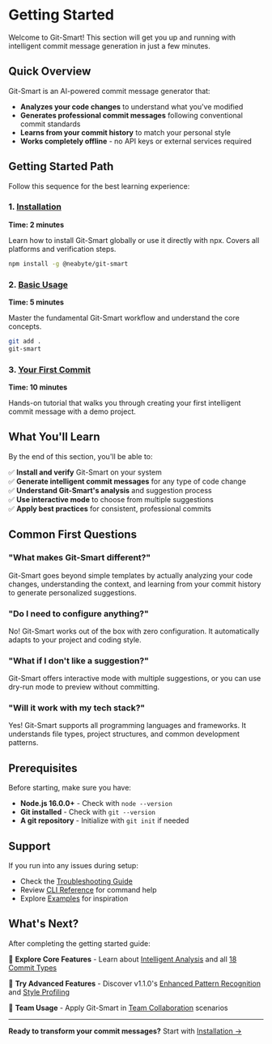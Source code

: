 # Getting Started

Welcome to Git-Smart! This section will get you up and running with intelligent commit message generation in just a few minutes.

## Quick Overview

Git-Smart is an AI-powered commit message generator that:
- **Analyzes your code changes** to understand what you've modified
- **Generates professional commit messages** following conventional commit standards
- **Learns from your commit history** to match your personal style
- **Works completely offline** - no API keys or external services required

## Getting Started Path

Follow this sequence for the best learning experience:

### 1. [Installation](installation.md)
**Time: 2 minutes**

Learn how to install Git-Smart globally or use it directly with npx. Covers all platforms and verification steps.

```bash
npm install -g @neabyte/git-smart
```

### 2. [Basic Usage](basic-usage.md)  
**Time: 5 minutes**

Master the fundamental Git-Smart workflow and understand the core concepts.

```bash
git add .
git-smart
```

### 3. [Your First Commit](first-commit.md)
**Time: 10 minutes**

Hands-on tutorial that walks you through creating your first intelligent commit message with a demo project.

## What You'll Learn

By the end of this section, you'll be able to:

✅ **Install and verify** Git-Smart on your system  
✅ **Generate intelligent commit messages** for any type of code change  
✅ **Understand Git-Smart's analysis** and suggestion process  
✅ **Use interactive mode** to choose from multiple suggestions  
✅ **Apply best practices** for consistent, professional commits  

## Common First Questions

### "What makes Git-Smart different?"
Git-Smart goes beyond simple templates by actually analyzing your code changes, understanding the context, and learning from your commit history to generate personalized suggestions.

### "Do I need to configure anything?"
No! Git-Smart works out of the box with zero configuration. It automatically adapts to your project and coding style.

### "What if I don't like a suggestion?"
Git-Smart offers interactive mode with multiple suggestions, or you can use dry-run mode to preview without committing.

### "Will it work with my tech stack?"
Yes! Git-Smart supports all programming languages and frameworks. It understands file types, project structures, and common development patterns.

## Prerequisites

Before starting, make sure you have:
- **Node.js 16.0.0+** - Check with `node --version`
- **Git installed** - Check with `git --version`  
- **A git repository** - Initialize with `git init` if needed

## Support

If you run into any issues during setup:
- Check the [Troubleshooting Guide](../user-guide/troubleshooting.md)
- Review [CLI Reference](../user-guide/cli-reference.md) for command help
- Explore [Examples](../examples/real-world.md) for inspiration

## What's Next?

After completing the getting started guide:

🧠 **Explore Core Features** - Learn about [Intelligent Analysis](../core-features/intelligent-analysis.md) and all [18 Commit Types](../core-features/commit-types.md)

🚀 **Try Advanced Features** - Discover v1.1.0's [Enhanced Pattern Recognition](../advanced-features/pattern-recognition.md) and [Style Profiling](../advanced-features/style-profiling.md)

👥 **Team Usage** - Apply Git-Smart in [Team Collaboration](../team-collaboration/style-guides.md) scenarios

---

**Ready to transform your commit messages?** Start with [Installation →](installation.md)